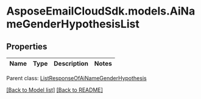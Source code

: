 # AsposeEmailCloudSdk.models.AiNameGenderHypothesisList
## Properties
Name | Type | Description | Notes
------------ | ------------- | ------------- | -------------

 Parent class: [ListResponseOfAiNameGenderHypothesis](ListResponseOfAiNameGenderHypothesis.md)

[[Back to Model list]](Models.md) [[Back to README]](README.md)


